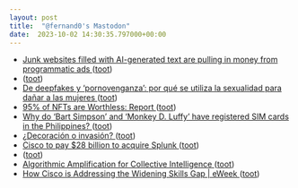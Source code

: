 ```yaml
---
layout: post
title:  "@fernand0's Mastodon"
date:  2023-10-02 14:30:35.797000+00:00
---
```

*  [Junk websites filled with AI-generated text are pulling in money from programmatic ads ](https://www.technologyreview.com/2023/06/26/1075504/junk-websites-filled-with-ai-generated-text-are-pulling-in-money-from-programmatic-ads) ([toot](https://mastodon.social/@fernand0/111165901092360271))
*  [ ](https://mastodon.social/users/fernand0/statuses/111165664046678936/activity) ([toot](https://mastodon.social/users/fernand0/statuses/111165664046678936/activity))
*  [De deepfakes y ‘pornovenganza’: por qué se utiliza la sexualidad para dañar a las mujeres ](https://www.newtral.es/pornovenganza-sexualidad-mujeres/20230921) ([toot](https://mastodon.social/@fernand0/111165618735173801))
*  [95% of NFTs are Worthless: Report ](https://petapixel.com/2023/09/20/95-of-nfts-are-worthless-report) ([toot](https://mastodon.social/@fernand0/111165419781855399))
*  [Why do ‘Bart Simpson’ and ‘Monkey D. Luffy’ have registered SIM cards in the Philippines? ](https://globalvoices.org/2023/09/19/why-do-bart-simpson-and-monkey-d-luffy-have-registered-sim-cards-in-the-philippines) ([toot](https://mastodon.social/@fernand0/111165206283830779))
*  [¿Decoración o invasión? ](https://www.flickr.com/photos/fernand0/53207702275) ([toot](https://mastodon.social/@fernand0/111165010969382284))
*  [Cisco to pay $28 billion to acquire Splunk ](https://www.scmagazine.com/news/cisco-to-pay-28-billion-to-acquire-splun) ([toot](https://mastodon.social/@fernand0/111164997174928457))
*  [ ](https://mastodon.social/users/fernand0/statuses/111164938315294408/activity) ([toot](https://mastodon.social/users/fernand0/statuses/111164938315294408/activity))
*  [Algorithmic Amplification for Collective Intelligence ](http://knightcolumbia.org/content/algorithmic-amplification-for-collective-intelligenc) ([toot](https://mastodon.social/@fernand0/111164773898850139))
*  [How Cisco is Addressing the Widening Skills Gap \| eWeek ](https://www.eweek.com/cloud/how-cisco-is-addressing-the-widening-skills-gap) ([toot](https://mastodon.social/@fernand0/111164548623503583))
